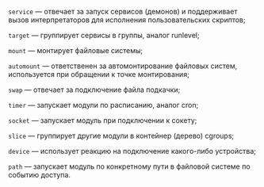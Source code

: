 ```service``` — отвечает за запуск сервисов (демонов) и поддерживает вызов интерпретаторов для исполнения пользовательских скриптов;

```target``` — группирует сервисы в группы, аналог runlevel;

```mount``` — монтирует файловые системы;

```automount``` — ответственен за автомонтирование файловых систем, используется при обращении к точке монтирования;

```swap``` — отвечает за подключение файла подкачки;

```timer``` — запускает модули по расписанию, аналог cron;

```socket``` — запускает модуль при подключении к сокету;

```slice``` — группирует другие модули в контейнер (дерево) cgroups;

```device``` — использует реакцию на подключение какого-либо устройства;

```path``` — запускает модуль по конкретному пути в файловой системе по событию доступа.
